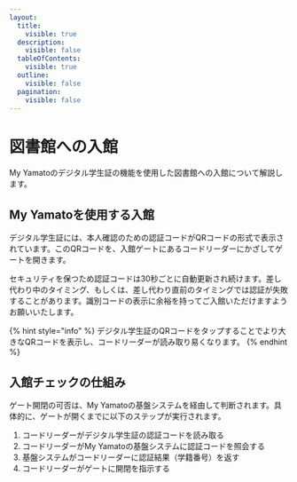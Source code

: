 ```yaml
---
layout:
  title:
    visible: true
  description:
    visible: false
  tableOfContents:
    visible: true
  outline:
    visible: false
  pagination:
    visible: false
---
```


# 図書館への入館

My Yamatoのデジタル学生証の機能を使用した図書館への入館について解説します。

## My Yamatoを使用する入館

デジタル学生証には、本人確認のための認証コードがQRコードの形式で表示されています。このQRコードを、入館ゲートにあるコードリーダーにかざしてゲートを開きます。

セキュリティを保つため認証コードは30秒ごとに自動更新され続けます。差し代わり中のタイミング、もしくは、差し代わり直前のタイミングでは認証が失敗することがあります。識別コードの表示に余裕を持ってご入館いただけますようお願いいたします。

{% hint style="info" %}
デジタル学生証のQRコードをタップすることでより大きなQRコードを表示し、コードリーダーが読み取り易くなります。
{% endhint %}

## 入館チェックの仕組み

ゲート開閉の可否は、My Yamatoの基盤システムを経由して判断されます。具体的に、ゲートが開くまでに以下のステップが実行されます。

1. コードリーダーがデジタル学生証の認証コードを読み取る
2. コードリーダーがMy Yamatoの基盤システムに認証コードを照会する
3. 基盤システムがコードリーダーに認証結果（学籍番号）を返す
4. コードリーダーがゲートに開閉を指示する
